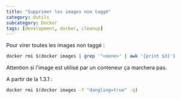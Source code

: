 ```yaml
---
title: "Supprimer les images non taggé"
category: Outils
subcategory: Docker
tags: [development, docker, cleanup]
---
```

Pour virer toutes les images non taggé :

``` sh
docker rmi $(docker images | grep '^<none>' | awk '{print $3}')
```

Attention si l'image est utilisé par un conteneur ça marchera pas.

A partir de la 1.3.1 :

``` sh
docker rmi $(docker images -f "dangling=true" -q)
```
